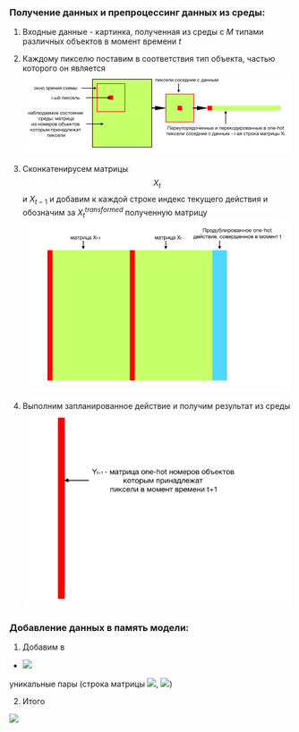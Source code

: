 ### Получение данных и препроцессинг данных из среды:
1. Входные данные - картинка, полученная из среды с $M$ типами различных объектов в момент времени $t$
2. Каждому пикселю поставим в соответствия тип объекта, частью которого он является
![ ](imgs/img0.png)

3. Сконкатенирусем матрицы $$X_t$$ и $X_{t-1}$ и добавим к каждой строке индекс текущего действия и обозначим за $X^{transformed}_t$ полученную матрицу
![ ](imgs/img1.png)

4. Выполним запланированное действие и получим результат из среды 
![ ](imgs/img2.png)

### Добавление данных в память модели:
1. Добавим в 
- <img src="https://latex.codecogs.com/gif.latex? Memory " /> 
уникальные пары (строка матрицы 
<img src="https://latex.codecogs.com/gif.latex? X^{transformed}_t " />,
<img src="https://latex.codecogs.com/gif.latex? Y_t" />)

2. Итого 
<img src="https://latex.codecogs.com/gif.latex? Memory = (X, Y) " /> 

